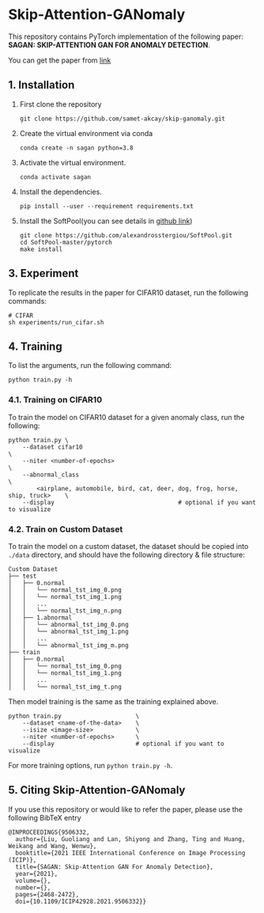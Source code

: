 # Skip-Attention-GANomaly

This repository contains PyTorch implementation of the following paper: **SAGAN: SKIP-ATTENTION GAN FOR ANOMALY DETECTION**.

You can get the paper from [link](https://ieeexplore.ieee.org/document/9506332)

## 1. Installation

1. First clone the repository
   ```
   git clone https://github.com/samet-akcay/skip-ganomaly.git
   ```
2. Create the virtual environment via conda
    ```
    conda create -n sagan python=3.8
    ```
3. Activate the virtual environment.
    ```
    conda activate sagan
    ```
4. Install the dependencies.
   ```
   pip install --user --requirement requirements.txt
   ```

5. Install the SoftPool(you can see details in [github link](https://github.com/alexandrosstergiou/SoftPool))

   ```
   git clone https://github.com/alexandrosstergiou/SoftPool.git
   cd SoftPool-master/pytorch
   make install
   ```

   

## 3. Experiment

To replicate the results in the paper for CIFAR10  dataset, run the following commands:

``` shell
# CIFAR
sh experiments/run_cifar.sh
```

## 4. Training
To list the arguments, run the following command:
```
python train.py -h
```

### 4.1. Training on CIFAR10
To train the model on CIFAR10 dataset for a given anomaly class, run the following:

``` 
python train.py \
    --dataset cifar10                                                             \
    --niter <number-of-epochs>                                                    \
    --abnormal_class                                                              \
        <airplane, automobile, bird, cat, deer, dog, frog, horse, ship, truck>    \
    --display                                   # optional if you want to visualize        
```

### 4.2. Train on Custom Dataset
To train the model on a custom dataset, the dataset should be copied into `./data` directory, and should have the following directory & file structure:

```
Custom Dataset
├── test
│   ├── 0.normal
│   │   └── normal_tst_img_0.png
│   │   └── normal_tst_img_1.png
│   │   ...
│   │   └── normal_tst_img_n.png
│   ├── 1.abnormal
│   │   └── abnormal_tst_img_0.png
│   │   └── abnormal_tst_img_1.png
│   │   ...
│   │   └── abnormal_tst_img_m.png
├── train
│   ├── 0.normal
│   │   └── normal_tst_img_0.png
│   │   └── normal_tst_img_1.png
│   │   ...
│   │   └── normal_tst_img_t.png

```

Then model training is the same as the training explained above.

```
python train.py                     \
    --dataset <name-of-the-data>    \
    --isize <image-size>            \
    --niter <number-of-epochs>      \
    --display                       # optional if you want to visualize
```

For more training options, run `python train.py -h`.

## 5. Citing Skip-Attention-GANomaly

If you use this repository or would like to refer the paper, please use the following BibTeX entry
```
@INPROCEEDINGS{9506332,
  author={Liu, Guoliang and Lan, Shiyong and Zhang, Ting and Huang, Weikang and Wang, Wenwu},
  booktitle={2021 IEEE International Conference on Image Processing (ICIP)}, 
  title={SAGAN: Skip-Attention GAN For Anomaly Detection}, 
  year={2021},
  volume={},
  number={},
  pages={2468-2472},
  doi={10.1109/ICIP42928.2021.9506332}}
```

